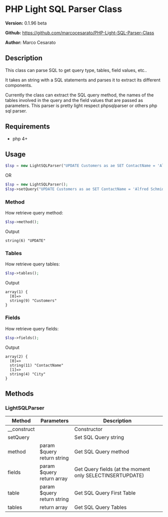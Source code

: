 # PHP Light SQL Parser Class

**Version:** 0.1.96 beta

**Github:** https://github.com/marcocesarato/PHP-Light-SQL-Parser-Class

**Author:** Marco Cesarato

## Description

This class can parse SQL to get query type, tables, field values, etc..

It takes an string with a SQL statements and parses it to extract its different components.

Currently the class can extract the SQL query method, the names of the tables involved in the query and the field values that are passed as parameters.
This parser is pretty light respect phpsqlparser or others php sql parser.

## Requirements

- php 4+

## Usage

```php
$lsp = new LightSQLParser("UPDATE Customers as ae SET ContactName = 'Alfred Schmidt', City= 'Frankfurt' WHERE CustomerID = 1;");
```

OR

```php
$lsp = new LightSQLParser();
$lsp->setQuery("UPDATE Customers as ae SET ContactName = 'Alfred Schmidt', City= 'Frankfurt' WHERE CustomerID = 1;");
```

### Method
How retrieve query method:
```php
$lsp->method();
```
Output
```
string(6) "UPDATE"
```

### Tables
How retrieve query tables:
```php
$lsp->tables();
```
Output
```
array(1) {
  [0]=>
  string(9) "Customers"
}
```

### Fields
How retrieve query fields:
```php
$lsp->fields();
```
Output
```
array(2) {
  [0]=>
  string(11) "ContactName"
  [1]=>
  string(4) "City"
}
```

## Methods


### LightSQLParser

| Method      | Parameters                          | Description                                        |
| ----------- | ----------------------------------- | -------------------------------------------------- |
| __construct |                                     | Constructor                                        |
| setQuery    |                                     | Set SQL Query string                               |
| method      | 	  param $query<br>	  return string | Get SQL Query method                               |
| fields      | 	  param $query<br>	  return array  | Get Query fields (at the moment only SELECTINSERTUPDATE) |
| table       | 	  param $query<br>	  return string | Get SQL Query First Table                          |
| tables      | 	  return array                     | Get SQL Query Tables                               |


